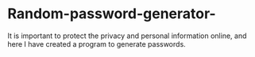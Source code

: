 # Random-password-generator-
It is important to protect the privacy and personal information online, and here I have created a program to generate passwords.
